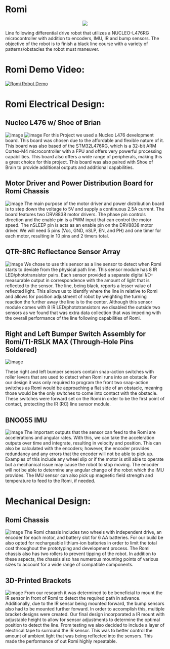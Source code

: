 # Romi

<div align="center">
  <img src=![image](https://github.com/user-attachments/assets/12cb921b-e3c4-4642-92b0-f89b1715c099)
">
</div>

Line following differential drive robot that utilizes a NUCLEO-L476RG microcontroller with addition to encoders, IMU, IR and bump sensors. The objective of the robot is to finish a black line course with a variety of patterns/obstacles the robot must maneuver. 
# Romi Demo Video:
[![Romi Robot Demo](https://img.youtube.com/vi/VIDEO_ID/0.jpg)]([https://www.youtube.com/watch?v=VIDEO_ID](https://www.youtube.com/watch?v=bHqvOkEkews&ab_channel=MHCalPoly))

# Romi Electrical Design:
## Nucleo L476 w/ Shoe of Brian
![image](https://github.com/user-attachments/assets/c0a0dc33-c375-4cd8-bd47-e7da82aab900)
![image](https://github.com/user-attachments/assets/b93699f7-b313-4f94-b921-598c67d795bb)
For this Project we used a Nucleo L476 development board. This board was chosen due to the affordable and flexible nature of it. This board was also based of the STM32L476RG, which is a 32-bit ARM Cortex-M4 microcontroller with a FPU and offers very powerful processing capabilities. This board also offers a wide range of peripherals, making this a great choice for this project. This board was also paired with Shoe of Brain to provide additional outputs and additional capabilities.
## Motor Driver and Power Distribution Board for Romi Chassis
![image](https://github.com/user-attachments/assets/0cc4f3d1-aa84-46a2-a207-30c43b07e8f9)
The main purpose of the motor driver and power distribution board is to step down the voltage to 5V and supply a continuous 2.5A current. The board features two DRV8838 motor drivers. The phase pin controls direction and the enable pin is a PWM input that can control the motor speed. The nSLEEP pin is acts as an enable pin on the DRV8838 motor driver. We will need 5 pins (Vcc, GND, nSLP, EN, and PH) and one timer for each motor, resulting in 10 pins and 2 timers total. 
## QTR-8RC Reflectance Sensor Array
![image](https://github.com/user-attachments/assets/c9c25a9c-ec1e-4cb6-8c78-0e909d168a9f)
We chose to use this sensor as a line sensor to detect when Romi starts to deviate from the physical path line. This sensor module has 8 IR LED/phototransistor pairs. Each sensor provided a separate digital I/O-measurable output in correspondence with the amount of light that is reflected to the sensor. The line, being black, reports a lesser value of reflected light. This allows us to identify where the line in relative to Romi and allows for position adjustment of robot by weighting the turning reaction the further away the line is to the center. Although this sensor module comes with 8 IR LED/phototransistors we disabled the outside two sensors as we found that was extra data collection that was impeding with the overall performance of the line following capabilities of Romi. 
## Right and Left Bumper Switch Assembly for Romi/TI-RSLK MAX (Through-Hole Pins Soldered)
![image](https://github.com/user-attachments/assets/c6a27877-20fd-4c1c-83bd-e7ef7ede56a0)

These right and left bumper sensors contain snap-action switches with roller levers that are used to detect when Romi runs into an obstacle. For our design it was only required to program the front two snap-action switches as Romi would be approaching a flat side of an obstacle, meaning those would be the only switches to come into contact with the obstacle. These switches were forward set on the Romi in order to be the first point of contact, protecting the IR (RC) line sensor module.
## BNO055 IMU
![image](https://github.com/user-attachments/assets/a473889a-acd9-46bd-8a60-31ee7c8abd0a)
The important outputs that the sensor can feed to the Romi are accelerations and angular rates. With this, we can take the acceleration outputs over time and integrate, resulting in velocity and position. This can also be calculated with the encoders; however, the encoder provides redundancy and any errors that the encoder will not be able to pick up. Examples of this include any wheel slip or if the motor is still able to operate but a mechanical issue may cause the robot to stop moving. The encoder will not be able to determine any angular change of the robot which the IMU provides. The IMU sensor can also pick up magnetic field strength and temperature to feed to the Romi, if needed. 
# Mechanical Design:
## Romi Chassis
![image](https://github.com/user-attachments/assets/2d997da3-1c72-4ae5-9480-b32bd5490760)
The Romi chassis includes two wheels with independent drive, an encoder for each motor, and battery slot for 6 AA batteries. For our build be also opted for rechargeable lithium-ion batteries in order to limit the total cost throughout the prototyping and development process. The Romi chassis also has two rollers to prevent tipping of the robot. In addition to these aspects, the chassis also has numerous mounting points of various sizes to account for a wide range of compatible components.
## 3D-Printed Brackets
![image](https://github.com/user-attachments/assets/a581709e-aa6e-4bda-a8ea-6d497d18112e)
From our research it was determined to be beneficial to mount the IR sensor in front of Romi to detect the required path in advance. Additionally, due to the IR sensor being mounted forward, the bump sensors also had to be mounted further forward. In order to accomplish this, multiple bracket designs were created. Our final design incorporated a IR mount with adjustable height to allow for sensor adjustments to determine the optimal position to detect the line. From testing we also decided to include a layer of electrical tape to surround the IR sensor. This was to better control the amount of ambient light that was being reflected into the sensors. This made the performance of out Romi highly repeatable.
